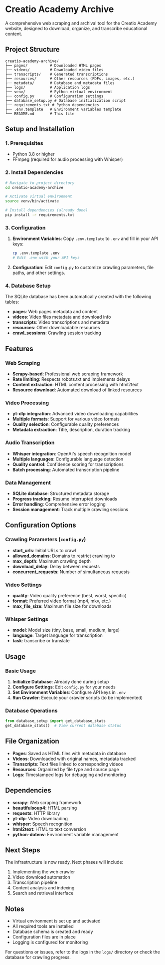 # Creatio Academy Archive

A comprehensive web scraping and archival tool for the Creatio Academy website,
designed to download, organize, and transcribe educational content.

## Project Structure

```
creatio-academy-archive/
├── pages/          # Downloaded HTML pages
├── videos/         # Downloaded video files
├── transcripts/    # Generated transcriptions
├── resources/      # Other resources (PDFs, images, etc.)
├── metadata/       # Database and metadata files
├── logs/           # Application logs
├── venv/           # Python virtual environment
├── config.py       # Configuration settings
├── database_setup.py # Database initialization script
├── requirements.txt # Python dependencies
├── .env.template   # Environment variables template
└── README.md       # This file
```

## Setup and Installation

### 1. Prerequisites

- Python 3.8 or higher
- FFmpeg (required for audio processing with Whisper)

### 2. Install Dependencies

```bash
# Navigate to project directory
cd creatio-academy-archive

# Activate virtual environment
source venv/bin/activate

# Install dependencies (already done)
pip install -r requirements.txt
```

### 3. Configuration

1. **Environment Variables**: Copy `.env.template` to `.env` and fill in your
   API keys:

   ```bash
   cp .env.template .env
   # Edit .env with your API keys
   ```

2. **Configuration**: Edit `config.py` to customize crawling parameters, file
   paths, and other settings.

### 4. Database Setup

The SQLite database has been automatically created with the following tables:

- **pages**: Web pages metadata and content
- **videos**: Video files metadata and download info
- **transcripts**: Video transcriptions and metadata
- **resources**: Other downloadable resources
- **crawl_sessions**: Crawling session tracking

## Features

### Web Scraping

- **Scrapy-based**: Professional web scraping framework
- **Rate limiting**: Respects robots.txt and implements delays
- **Content extraction**: HTML content processing with html2text
- **Resource download**: Automated download of linked resources

### Video Processing

- **yt-dlp integration**: Advanced video downloading capabilities
- **Multiple formats**: Support for various video formats
- **Quality selection**: Configurable quality preferences
- **Metadata extraction**: Title, description, duration tracking

### Audio Transcription

- **Whisper integration**: OpenAI's speech recognition model
- **Multiple languages**: Configurable language detection
- **Quality control**: Confidence scoring for transcriptions
- **Batch processing**: Automated transcription pipeline

### Data Management

- **SQLite database**: Structured metadata storage
- **Progress tracking**: Resume interrupted downloads
- **Error handling**: Comprehensive error logging
- **Session management**: Track multiple crawling sessions

## Configuration Options

### Crawling Parameters (`config.py`)

- **start_urls**: Initial URLs to crawl
- **allowed_domains**: Domains to restrict crawling to
- **max_depth**: Maximum crawling depth
- **download_delay**: Delay between requests
- **concurrent_requests**: Number of simultaneous requests

### Video Settings

- **quality**: Video quality preference (best, worst, specific)
- **format**: Preferred video format (mp4, mkv, etc.)
- **max_file_size**: Maximum file size for downloads

### Whisper Settings

- **model**: Model size (tiny, base, small, medium, large)
- **language**: Target language for transcription
- **task**: transcribe or translate

## Usage

### Basic Usage

1. **Initialize Database**: Already done during setup
2. **Configure Settings**: Edit `config.py` for your needs
3. **Set Environment Variables**: Configure API keys in `.env`
4. **Run Crawler**: Execute your crawler scripts (to be implemented)

### Database Operations

```python
from database_setup import get_database_stats
get_database_stats()  # View current database status
```

## File Organization

- **Pages**: Saved as HTML files with metadata in database
- **Videos**: Downloaded with original names, metadata tracked
- **Transcripts**: Text files linked to corresponding videos
- **Resources**: Organized by file type and source page
- **Logs**: Timestamped logs for debugging and monitoring

## Dependencies

- **scrapy**: Web scraping framework
- **beautifulsoup4**: HTML parsing
- **requests**: HTTP library
- **yt-dlp**: Video downloading
- **whisper**: Speech recognition
- **html2text**: HTML to text conversion
- **python-dotenv**: Environment variable management

## Next Steps

The infrastructure is now ready. Next phases will include:

1. Implementing the web crawler
2. Video download automation
3. Transcription pipeline
4. Content analysis and indexing
5. Search and retrieval interface

## Notes

- Virtual environment is set up and activated
- All required tools are installed
- Database schema is created and ready
- Configuration files are in place
- Logging is configured for monitoring

For questions or issues, refer to the logs in the `logs/` directory or check the
database for crawling progress.
